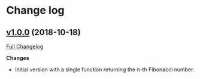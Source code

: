 # Change log

## [v1.0.0](https://github.com/duffau/my_first_r_package/src/v1.0.0/) (2018-10-18)
[Full Changelog](https://github.com/duffau/my_first_r_package/compare/v1.0.0...a85313c)

**Changes**
- Initial version with a single function returning the n-th Fibonacci number.
